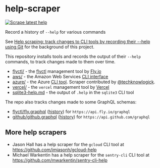 # help-scraper

[![Scrape latest help](https://github.com/simonw/help-scraper/actions/workflows/scrape.yml/badge.svg)](https://github.com/simonw/help-scraper/actions/workflows/scrape.yml)

Record a history of `--help` for various commands

See [Help scraping: track changes to CLI tools by recording their --help using Git](https://simonwillison.net/2022/Feb/2/help-scraping/) for the background of this project.

This repository installs tools and records the output of their `--help` commands, to track changes made to them over time.

- [flyctl/](flyctl/) - the [flyctl](https://github.com/superfly/flyctl/) management tool by [Fly.io](https://fly.io/)
- [aws/](aws/) - the Amazon Web Services [CLI interface](https://aws.amazon.com/cli/)
- [azure/](azure/) - the Azure [CLI tool](https://docs.microsoft.com/en-us/cli/azure/install-azure-cli). Scraper contributed by [@techknowlogick](https://github.com/techknowlogick).
- [vercel/](vercel/) - the `vercel` management tool by [Vercel](https://vercel.com/)
- [sqlite3-help.md](sqlite3-help.md) - the output of `.help` in the `sqlite3` CLI tool

The repo also tracks changes made to some GraphQL schemas:

- [flyctl/fly.graphql](flyctl/fly.graphql) ([history](https://github.com/simonw/help-scraper/commits/main/flyctl/fly.graphql)) for `https://api.fly.io/graphql`
- [github/github.graphql](github/github.graphql) ([history](https://github.com/simonw/help-scraper/commits/main/github/github.graphql)) for `https://api.github.com/graphql`

## More help scrapers

- Jason Hall has a help scraper for the `gcloud` CLI tool at https://github.com/imjasonh/gcloud-help
- Michael Warkentin has a help scraper for the `sentry-cli` CLI tool at https://github.com/mwarkentin/sentry-cli-help
